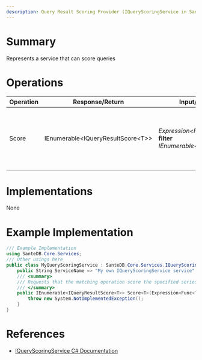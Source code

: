 ```yaml
---
description: Query Result Scoring Provider (IQueryScoringService in SanteDB.Core.Api)
---
```


# Summary
Represents a service that can score queries

# Operations

|Operation|Response/Return|Input/Parameter|Description|
|-|-|-|-|
|Score|IEnumerable&lt;IQueryResultScore&lt;T>>|*Expression&lt;Func&lt;T,Boolean>>* **filter**<br/>*IEnumerable&lt;T>* **results**|Requests that the matching operation score the specified series of results|

# Implementations

None

# Example Implementation
```csharp
/// Example Implementation
using SanteDB.Core.Services;
/// Other usings here
public class MyQueryScoringService : SanteDB.Core.Services.IQueryScoringService { 
	public String ServiceName => "My own IQueryScoringService service";
	/// <summary>
	/// Requests that the matching operation score the specified series of results
	/// </summary>
	public IEnumerable<IQueryResultScore<T>> Score<T>(Expression<Func<T,Boolean>> filter,IEnumerable<T> results){
		throw new System.NotImplementedException();
	}
}
```

# References

* [IQueryScoringService C# Documentation](http://santesuite.org/assets/doc/net/html/T_SanteDB_Core_Services_IQueryScoringService.htm)
